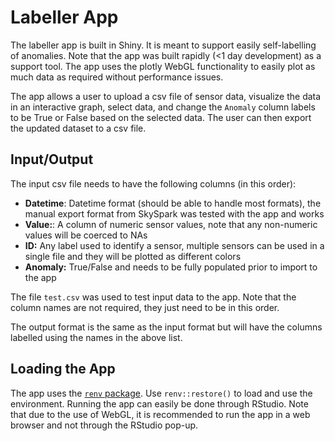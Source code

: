 # Labeller App

The labeller app is built in Shiny. It is meant to support easily self-labelling of anomalies. Note that the app was built rapidly (<1 day development) as a support tool. The app uses the plotly WebGL functionality to easily plot as much data as required without performance issues.

The app allows a user to upload a csv file of sensor data, visualize the data in an interactive graph, select data, and change the `Anomaly` column labels to be True or False based on the selected data. The user can then export the updated dataset to a csv file.

## Input/Output

The input csv file needs to have the following columns (in this order):

- **Datetime**: Datetime format (should be able to handle most formats), the manual export format from SkySpark was tested with the app and works
- **Value:**: A column of numeric sensor values, note that any non-numeric values will be coerced to NAs
- **ID:** Any label used to identify a sensor, multiple sensors can be used in a single file and they will be plotted as different colors
- **Anomaly:** True/False and needs to be fully populated prior to import to the app

The file `test.csv` was used to test input data to the app. Note that the column names are not required, they just need to be in this order.

The output format is the same as the input format but will have the columns labelled using the names in the above list.

## Loading the App

The app uses the [`renv` package](https://rstudio.github.io/renv/articles/renv.html). Use `renv::restore()` to load and use the environment. Running the app can easily be done through RStudio. Note that due to the use of WebGL, it is recommended to run the app in a web browser and not through the RStudio pop-up.